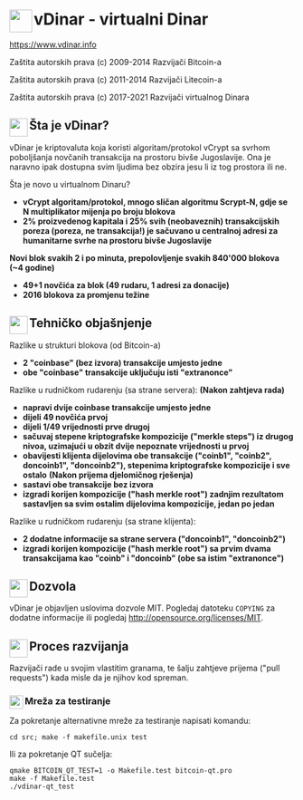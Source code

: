 vDinar - virtualni Dinar <img align="left" src="https://vdinar.jugoslaven.com/slike/Ikona-128.png" width="40px" height="40px">
======

https://www.vdinar.info

Zaštita autorskih prava (c) 2009-2014 Razvijači Bitcoin-a

Zaštita autorskih prava (c) 2011-2014 Razvijači Litecoin-a

Zaštita autorskih prava (c) 2017-2021 Razvijači virtualnog Dinara

Šta je vDinar? <img align="left" src="https://vdinar.jugoslaven.com/slike/Ikona-128.png" width="32px" height="32px">
----------------

vDinar je kriptovaluta koja koristi algoritam/protokol vCrypt sa svrhom poboljšanja novčanih transakcija na prostoru bivše Jugoslavije. Ona je naravno ipak dostupna svim ljudima bez obzira jesu li iz tog prostora ili ne.

Šta je novo u virtualnom Dinaru?
 - **vCrypt algoritam/protokol, mnogo sličan algoritmu Scrypt-N, gdje se N multiplikator mijenja po broju blokova**
 - **2% proizvedenog kapitala i 25% svih (neobaveznih) transakcijskih poreza (poreza, ne transakcija!) je sačuvano u centralnoj adresi za humanitarne svrhe na prostoru bivše Jugoslavije**

**Novi blok svakih 2 i po minuta, prepolovljenje svakih 840'000 blokova (~4 godine)**

 - **49+1 novčića za blok (49 rudaru, 1 adresi za donacije)**
 - **2016 blokova za promjenu težine**

Tehničko objašnjenje <img align="left" src="https://vdinar.jugoslaven.com/slike/Ikona-128.png" width="32px" height="32px">
---------------------

Razlike u strukturi blokova (od Bitcoin-a)
 - **2 "coinbase" (bez izvora) transakcije umjesto jedne**
 - **obe "coinbase" transakcije uključuju isti "extranonce"**

Razlike u rudničkom rudarenju (sa strane servera):
   **(Nakon zahtjeva rada)**
 - **napravi dvije coinbase transakcije umjesto jedne**
 - **dijeli 49 novčića prvoj**
 - **dijeli 1/49 vrijednosti prve drugoj**
 - **sačuvaj stepene kriptografske kompozicije ("merkle steps") iz drugog nivoa, uzimajući u obzit dvije nepoznate vrijednosti u prvoj**
 - **obavijesti klijenta dijelovima obe transakcije ("coinb1", "coinb2", doncoinb1", "doncoinb2"), stepenima kriptografske kompozicije i sve ostalo**
   **(Nakon prijema djelomičnog rješenja)**
 - **sastavi obe transakcije bez izvora**
 - **izgradi korijen kompozicije ("hash merkle root") zadnjim rezultatom sastavljen sa svim ostalim dijelovima kompozicije, jedan po jedan**

Razlike u rudničkom rudarenju (sa strane klijenta):
 - **2 dodatne informacije sa strane servera ("doncoinb1", "doncoinb2")**
 - **izgradi korijen kompozicije ("hash merkle root") sa prvim dvama transakcijama kao "coinb" i "doncoinb" (obe sa istim "extranonce")**

Dozvola <img align="left" src="https://vdinar.jugoslaven.com/slike/Ikona-128.png" width="32px" height="32px">
-------

vDinar je objavljen uslovima dozvole MIT. Pogledaj datoteku `COPYING` za dodatne
informacije ili pogledaj http://opensource.org/licenses/MIT.

Proces razvijanja <img align="left" src="https://vdinar.jugoslaven.com/slike/Ikona-128.png" width="32px" height="32px">
-------------------

Razvijači rade u svojim vlastitim granama, te šalju zahtjeve prijema ("pull requests")
kada misle da je njihov kod spreman.

### Mreža za testiranje <img align="left" src="https://vdinar.jugoslaven.com/slike/Ikona-128.png" width="24px" height="24px">

Za pokretanje alternativne mreže za testiranje napisati komandu:

    cd src; make -f makefile.unix test

Ili za pokretanje QT sučelja:

    qmake BITCOIN_QT_TEST=1 -o Makefile.test bitcoin-qt.pro
    make -f Makefile.test
    ./vdinar-qt_test
